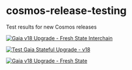 # cosmos-release-testing
Test results for new Cosmos releases

[![Gaia v18 Upgrade - Fresh State Interchain](https://github.com/hyphacoop/cosmos-release-testing/actions/workflows/upgrade-gaia-v18-fresh-interchain.yml/badge.svg)](https://github.com/hyphacoop/cosmos-release-testing/actions/workflows/upgrade-gaia-v18-fresh-interchain.yml)

[![Test Gaia Stateful Upgrade - v18](https://github.com/hyphacoop/cosmos-release-testing/actions/workflows/upgrade-gaia-v18-stateful.yml/badge.svg)](https://github.com/hyphacoop/cosmos-release-testing/actions/workflows/upgrade-gaia-v18-stateful.yml)

[![Gaia v18 Upgrade - Fresh State](https://github.com/hyphacoop/cosmos-release-testing/actions/workflows/upgrade-gaia-v18-fresh-state.yml/badge.svg)](https://github.com/hyphacoop/cosmos-release-testing/actions/workflows/upgrade-gaia-v18-fresh-state.yml)
